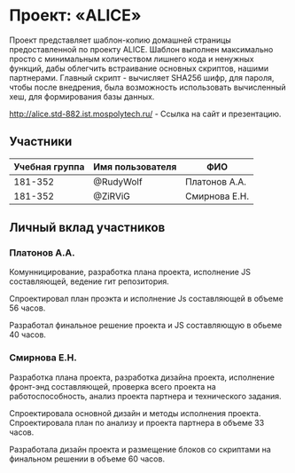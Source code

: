 # Проект: «ALICE»

Проект представляет шаблон-копию домашней страницы предоставленной по проекту ALICE.
Шаблон выполнен максимально просто с минимальным количеством лишнего кода и ненужных функций, дабы облегчить встраивание основных скриптов, нашими партнерами.
Главный скрипт - вычисляет SHA256 шифр, для пароля, чтобы после внедрения, была возможность использовать вычисленный хеш, для формирования базы данных.

http://alice.std-882.ist.mospolytech.ru/ - Ссылка на сайт и презентацию.

## Участники

| Учебная группа | Имя пользователя | ФИО                      |
|----------------|------------------|--------------------------|
| 181-352        | @RudyWolf        | Платонов А.А.            |
| 181-352        | @ZiRViG          | Смирнова Е.Н.            |


## Личный вклад участников

### Платонов А.А.
Комунницирование, разработка плана проекта, исполнение JS составляющей, ведение гит репозитория.

Спроектировал план проэкта и исполнение Js составляющей в объеме 56 часов.

Разработал финальное решение проекта и JS составляющую в обьеме 40 часов.



### Смирнова Е.Н.
Разработка плана проекта, разработка дизайна проекта, исполнение фронт-энд составляющей, проверка всего проекта на работоспособность, анализ проекта партнера и технического задания.

Спроектировала основной дизайн и методы исполнения проекта. Спроектировала план по анализу и проекта партнера в объеме 33 часов.

Разработала дизайн проекта и размещение блоков со скриптами на финальном решении в объеме 60 часов.



